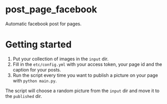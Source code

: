 # post_page_facebook
Automatic facebook post for pages.

# Getting started
1. Put your collection of images in the `input` dir.
2. Fill in the `etc/config.yml` with your access token, your page id and the caption for your posts.
3. Run the script every time you want to publish a picture on your page with `python main.py`.

The script will choose a random picture from the `input` dir and move it to the `published` dir.
